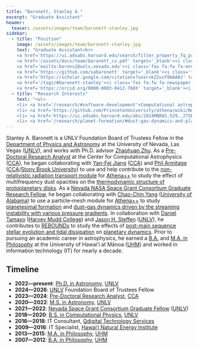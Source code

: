 ```yaml
---
title: "Baronett, Stanley A."
excerpt: "Graduate Assistant"
header:
  teaser: /assets/images/team/baronett-stanley.jpg
sidebar:
  - title: "Position"
    image: /assets/images/team/baronett-stanley.jpg
    text: "Graduate Assistant<br>
    <a href='https://ui.adsabs.harvard.edu/search/filter_property_fq_property=AND&filter_property_fq_property=property%3A%22refereed%22&fq=%7B!type%3Daqp%20v%3D%24fq_database%7D&fq=%7B!type%3Daqp%20v%3D%24fq_property%7D&fq_database=(database%3Aastronomy%20OR%20database%3Aphysics)&fq_property=(property%3A%22refereed%22)&q=%20author%3A%22Baronett%2C%20S%22&sort=date%20desc%2C%20bibcode%20desc&p_=0' target='_blank'><i class='fas fa-fw fa-search'></i>ADS</a><br>
    <a href='/assets/docs/team/baronett_cv.pdf' target='_blank'><i class='fas fa-fw fa-file-pdf'></i>CV</a><br>
    <a href='mailto:barons2@unlv.nevada.edu'><i class='fas fa-fw fa-envelope'></i>Email</a><br>
    <a href='https://github.com/sabaronett' target='_blank'><i class='fab fa-fw fa-github'></i>GitHub</a><br>
    <a href='https://scholar.google.com/citations?user=kZ2ucF8AAAAJ' target='_blank'><i class='fas fa-fw fa-user-graduate'></i>Google Scholar</a><br>
    <a href='/tags/#baronett-stanley'><i class='fas fa-fw fa-newspaper'></i>News</a><br>
    <a href='https://orcid.org/0000-0003-0412-760X' target='_blank'><i class='fab fa-fw fa-orcid'></i>ORCiD</a>"
  - title: "Research Interests"
    text: "<ul>
    <li> <a href='/research/#software-development'>Computational astrophysics</a>
    <li> <a href='https://github.com/PrincetonUniversity/athena/wiki/Non-relativistic-Radiation-Transport' target='_blank'>Radiation hydrodynamics</a>
    <li> <a href='https://ui.adsabs.harvard.edu/abs/2024MNRAS.529..275B/abstract' target='_blank'>Streaming instability</a>
    <li> <a href='/research/planet-formation/#dust-gas-dynamics-and-planetesimal-formation'>Planetesimal formation</a>"
---
```

Stanley A. Baronett is a UNLV Foundation Board of Trustees Fellow in the <a href='https://www.physics.unlv.edu/' target='_blank'>Department of Physics and Astronomy</a> at the University of Nevada, Las Vegas (<a href='https://www.unlv.edu/' target='_blank'>UNLV</a>), and works with Ph.D. advisor [Zhaohuan Zhu](/team/zhu-zhaohuan/).
As a <a href='https://www.simonsfoundation.org/people/stanley-a-baronett/' target='_blank'>Pre-Doctoral Research Analyst</a> at the Center for Computational Astrophysics (<a href='https://www.simonsfoundation.org/flatiron/center-for-computational-astrophysics/' target='_blank'>CCA</a>), he began collaborating with <a href='https://www.simonsfoundation.org/people/yan-fei-jiang/' target='_blank'>Yan-Fei Jiang</a> (<a href='https://www.simonsfoundation.org/flatiron/center-for-computational-astrophysics/' target='_blank'>CCA</a>) and <a href='https://www.simonsfoundation.org/people/phil-armitage/' target='_blank'>Phil Armitage</a> (<a href='https://www.simonsfoundation.org/flatiron/center-for-computational-astrophysics/' target='_blank'>CCA</a>/<a href='https://www.astro.sunysb.edu/' target='_blank'>Stony Brook University</a>) to use and help contribute to the <a href='https://github.com/PrincetonUniversity/athena/wiki/Non-relativistic-Radiation-Transport' target='_blank'>non-relativistic radiation transport module</a> for [Athena++](/research/#software-development) to study the effect of multifrequency dust opacities on the [thermodynamic structure of protoplanetary disks](/research/protoplanetary-disks/#accretion-and-structure).
As a <a href='https://nasa.epscorspo.nevada.edu/funding/2021-2022-nvsgc-fellowship/'>Nevada NASA Space Grant Consortium Graduate Research Fellow</a>, he began collaborating with <a href='https://physics.ua.edu/people/chao-chin-yang/' target='_blank'>Chao-Chin Yang</a> (<a href='https://physics.ua.edu/' target='_blank'>University of Alabama</a>) to use a particle–mesh module for [Athena++](/research/#software-development) to study [planetesimal formation](/research/planet-formation/#dust-gas-dynamics-and-planetesimal-formation) and <a href='https://ui.adsabs.harvard.edu/abs/2024MNRAS.529..275B/abstract' target='_blank'>dust–gas dynamics driven by the streaming instability with various pressure gradients</a>.
In collaboration with <a href='https://www.hmc.edu/physics/faculty-staff/tamayo/' target='_blank'>Daniel Tamayo</a> (<a href='https://www.hmc.edu/physics/' target='_blank'>Harvey Mudd College</a>) and [Jason H. Steffen](/team/steffen-jason/) (<a href='https://www.unlv.edu/' target='_blank'>UNLV</a>), he contributes to [REBOUNDx](/research/#software-development) to study the effects of [post-main sequence](/research/exoplanets/#post-main-sequence-and-white-dwarf-pollution) <a href='https://ui.adsabs.harvard.edu/abs/2022MNRAS.510.6001B/abstract' target='_blank'>stellar evolution and tidal dissipation</a> on [planetary dynamics](/research/exoplanets/#exoplanet-dynamics).
Prior to pursuing an academic career in astrophysics, he earned a <a href='https://hawaii.edu/phil/undergraduate/major-requirements/' target='_blank'>B.A.</a> and <a href='https://hawaii.edu/phil/graduate/ma-requirements/' target='_blank'>M.A. in Philosophy</a> at the University of Hawaiʻi at Mānoa (<a href='https://manoa.hawaii.edu/' target='_blank'>UHM</a>) and worked in information technology (IT) for nearly a decade.


## Timeline
- __2022—present__: <a href='https://www.unlv.edu/degree/phd-astronomy' target='_blank'>Ph.D. in Astronomy</a>, <a href='https://www.unlv.edu/' target='_blank'>UNLV</a>
- __2024—2026__: <a href='https://www.unlv.edu/' target='_blank'>UNLV</a> Foundation Board of Trustees Fellow
- __2023—2024__: <a href='https://www.simonsfoundation.org/people/stanley-a-baronett/' target='_blank'>Pre-Doctoral Research Analyst</a>, <a href='https://www.simonsfoundation.org/flatiron/center-for-computational-astrophysics/' target='_blank'>CCA</a>
- __2020—2022__: <a href='https://www.unlv.edu/degree/ms-astronomy' target='_blank'>M.S. in Astronomy</a>, <a href='https://www.unlv.edu/' target='_blank'>UNLV</a>
- __2021—2022__: <a href='https://nasa.epscorspo.nevada.edu/funding/2021-2022-nvsgc-fellowship/'>Nevada Space Grant Consortium Graduate Fellow</a> (<a href='https://www.unlv.edu/' target='_blank'>UNLV</a>)
- __2018—2020__: <a href='https://www.unlv.edu/degree/bs-physics' target='_blank'>B.S. in Computational Physics</a>, <a href='https://www.unlv.edu/' target='_blank'>UNLV</a>
- __2016—2018__: IT Consultant, <a href='https://www.qdigital.com/' target='_blank'>Qdigital Technology Services</a>
- __2009—2016__: IT Specialist, <a href='https://www.hnei.hawaii.edu/' target='_blank'>Hawaiʻi Natural Energy Institute</a>
- __2013—2015__: <a href='https://hawaii.edu/phil/graduate/ma-requirements/' target='_blank'>M.A. in Philosophy</a>, <a href='https://manoa.hawaii.edu/' target='_blank'>UHM</a>
- __2007—2012__: <a href='https://hawaii.edu/phil/undergraduate/major-requirements/' target='_blank'>B.A. in Philosophy</a>, <a href='https://manoa.hawaii.edu/' target='_blank'>UHM</a>
